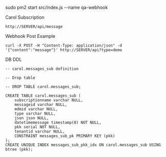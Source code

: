 sudo pm2 start src/index.js --name qa-webhook

Carol Subscription

```
http://SERVER/api/message

```

Webhook Post Example

```
curl -X POST -H "Content-Type: application/json" -d '{"content":"message"}' http://SERVER/api?type=demo
```

DB DDL

```
-- carol.messages_sub definition

-- Drop table

-- DROP TABLE carol.messages_sub;

CREATE TABLE carol.messages_sub (
	subscriptionname varchar NULL,
	messageid varchar NULL,
	mdmid varchar NULL,
	type varchar NULL,
	json json NULL,
	datetimemessage timestamp(0) NOT NULL,
	pkk serial NOT NULL,
	tenantid varchar NULL,
	CONSTRAINT messages_sub_pk PRIMARY KEY (pkk)
);
CREATE UNIQUE INDEX messages_sub_pkk_idx ON carol.messages_sub USING btree (pkk);
```

